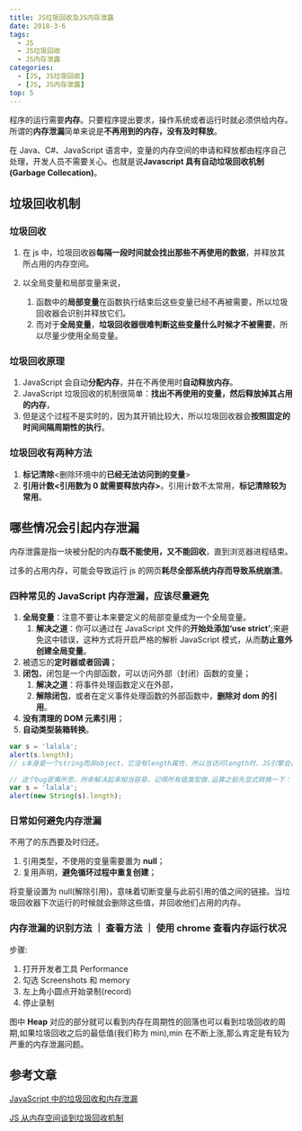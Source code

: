 ```yaml
---
title: JS垃圾回收及JS内存泄露
date: 2018-3-6
tags:
  - JS
  - JS垃圾回收
  - JS内存泄露
categories:
  - [JS, JS垃圾回收]
  - [JS, JS内存泄露]
top: 5
---
```


程序的运行需要**内存**。只要程序提出要求，操作系统或者运行时就必须供给内存。所谓的**内存泄漏**简单来说是**不再用到的内存，没有及时释放**。

在 Java、C#、JavaScript 语言中，变量的内存空间的申请和释放都由程序自己处理，开发人员不需要关心。也就是说**Javascript 具有自动垃圾回收机制(Garbage Collecation)**。

## 垃圾回收机制

### 垃圾回收

1. 在 js 中，垃圾回收器**每隔一段时间就会找出那些不再使用的数据**，并释放其所占用的内存空间。

2. 以全局变量和局部变量来说，
   1. 函数中的**局部变量**在函数执行结束后这些变量已经不再被需要，所以垃圾回收器会识别并释放它们。
   2. 而对于**全局变量**，**垃圾回收器很难判断这些变量什么时候才不被需要**，所以尽量少使用全局变量。

### 垃圾回收原理

1. JavaScript 会自动**分配内存**，并在不再使用时**自动释放内存**。
2. JavaScript 垃圾回收的机制很简单：**找出不再使用的变量，然后释放掉其占用的内存**，
3. 但是这个过程不是实时的，因为其开销比较大，所以垃圾回收器会**按照固定的时间间隔周期性的执行**。

### 垃圾回收有两种方法

1. **标记清除**<删除环境中的**已经无法访问到的变量**>
2. **引用计数<引用数为 0 就需要释放内存>**。引用计数不太常用，**标记清除较为常用**。

## 哪些情况会引起内存泄漏

内存泄露是指一块被分配的内存**既不能使用，又不能回收**，直到浏览器进程结束。

过多的占用内存，可能会导致运行 js 的网页**耗尽全部系统内存而导致系统崩溃**。

### 四种常见的 JavaScript 内存泄漏，应该尽量避免

1. **全局变量**：注意不要让本来要定义的局部变量成为一个全局变量。
   1. **解决之道**：你可以通过在 JavaScript 文件的**开始处添加‘use strict’**;来避免这中错误，这种方式将开启严格的解析 JavaScript 模式，从而**防止意外创建全局变量**。
2. 被遗忘的**定时器或者回调**；
3. **闭包**，闭包是一个内部函数，可以访问外部（封闭）函数的变量；
   1. **解决之道**：将事件处理函数定义在外部，
   2. **解除闭包**，或者在定义事件处理函数的外部函数中，**删除对 dom 的引用**。
4. **没有清理的 DOM 元素引用**；
5. **自动类型装箱转换**。

```js
var s = 'lalala';
alert(s.length);
// s本身是一个string而非object，它没有length属性，所以当访问length时，JS引擎会自动创建一个临时String对象封装s，而这个对象一定会泄露。

// 这个bug匪夷所思，所幸解决起来相当容易，记得所有值类型做.运算之前先显式转换一下：
var s = 'lalala';
alert(new String(s).length);
```

### 日常如何避免内存泄漏

不用了的东西要及时归还。

1. 引用类型，不使用的变量需要置为 **null**；
2. 复用声明，**避免循环过程中重复创建**；

将变量设置为 null(解除引用)，意味着切断变量与此前引用的值之间的链接。当垃圾回收器下次运行的时候就会删除这些值，并回收他们占用的内存。

### 内存泄漏的识别方法 ｜ 查看方法 ｜ 使用 chrome 查看内存运行状况

步骤:

1. 打开开发者工具 Performance
2. 勾选 Screenshots 和 memory
3. 左上角小圆点开始录制(record)
4. 停止录制

图中 **Heap** 对应的部分就可以看到内存在周期性的回落也可以看到垃圾回收的周期,如果垃圾回收之后的最低值(我们称为 min),min 在不断上涨,那么肯定是有较为严重的内存泄漏问题。

## 参考文章

[JavaScript 中的垃圾回收和内存泄漏](https://juejin.im/post/5cb33660e51d456e811d2687)

[JS 从内存空间谈到垃圾回收机制](https://www.cnblogs.com/echolun/p/11503915.html)
